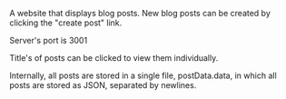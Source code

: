 A website that displays blog posts. New blog posts can be created by clicking the "create post" link.

Server's port is 3001

Title's of posts can be clicked to view them individually.

Internally, all posts are stored in a single file, postData.data, in which all posts are stored as JSON, separated by newlines.